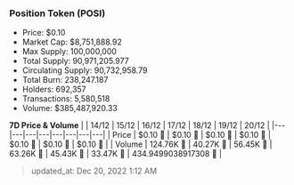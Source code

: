 
  ### Position Token (POSI)
  - Price: $0.10
  - Market Cap: $8,751,888.92
  - Max Supply: 100,000,000
  - Total Supply: 90,971,205.977
  - Circulating Supply: 90,732,958.79
  - Total Burn: 238,247.187
  - Holders: 692,357
  - Transactions: 5,580,518
  - Volume: $385,487,920.33

  **7D Price & Volume**
  | | 14&#x2F;12 | 15&#x2F;12 | 16&#x2F;12 | 17&#x2F;12 | 18&#x2F;12 | 19&#x2F;12 | 20&#x2F;12 |
  |---|---|---|---|---|---|---|---|
  | Price | $0.10 🚀 | $0.10 🔻 | $0.10 🔻 | $0.10 🚀 | $0.10 🚀 | $0.10 🔻 | $0.10 🔻 |
  | Volume | 124.76K 🚀 | 40.27K 🔻 | 56.45K 🚀 | 63.26K 🚀 | 45.43K 🔻 | 33.47K 🔻 | 434.9499038917308 🔻 |

  > updated_at: Dec 20, 2022 1:12 AM
